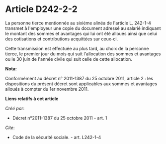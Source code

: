 # Article D242-2-2

La personne tierce mentionnée au sixième alinéa de l'article L. 242-1-4 transmet à l'employeur une copie du document adressé
au salarié indiquant le montant des sommes et avantages qui lui ont été alloués ainsi que celui des cotisations et
contributions acquittées sur ceux-ci. 

Cette transmission est effectuée au plus tard, au choix de la personne tierce, le premier jour du mois qui suit l'allocation
des sommes et avantages ou le 30 juin de l'année civile qui suit celle de cette allocation.

**Nota:**

Conformément au décret n° 2011-1387 du 25 octobre 2011, article 2 : les dispositions du présent décret sont applicables aux
sommes et avantages alloués à compter du 1er novembre 2011.

**Liens relatifs à cet article**

_Créé par_:

  - Décret n°2011-1387 du 25 octobre 2011 - art. 1

_Cite_:

  - Code de la sécurité sociale. - art. L242-1-4
